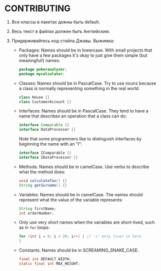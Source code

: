 # CONTRIBUTING

1. Все классы в пакетах дожны быть default.
2. Весь текст в файлах должен быть Английским.
3. Придерживайтесь код-стайла Джавы. Выжимка:

    - Packages: Names should be in lowercase. With small projects that only have a few packages it's okay to just give them simple (but meaningful!) names:

        ```java
        package pokeranalyzer;
        package mycalculator;
        ```

    - Classes: Names should be in PascalCase. Try to use nouns because a class is normally representing something in the real world:

        ```java
        class House {}
        class CustomerAccount {}
        ```

    - Interfaces: Names should be in PascalCase. They tend to have a name that describes an operation that a class can do:

        ```java
        interface Comparable {}
        interface DataProcessor {}
        ```

        Note that some programmers like to distinguish interfaces by beginning the name with an "I":

        ```java
        interface IComparable {}
        interface IDataProcessor {}
        ```

    - Methods: Names should be in camelCase. Use verbs to describe what the method does:

        ```java
        void calculateTax() {}
        String getSurname() {}
        ```

    - Variables: Names should be in camelCase. The names should represent what the value of the variable represents:

        ```java
        String firstName;
        int orderNumber;
        ```

    - Only use very short names when the variables are short-lived, such as in `for` loops:

        ```java
        for (int i = 0; i < 20; i++) { // 'i' only lives in here
        }
        ```

    - Constants: Names should be in SCREAMING_SNAKE_CASE.

        ```java
        final int DEFAULT_WIDTH;
        static final int MAX_HEIGHT;
        ```
